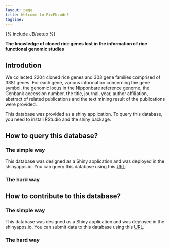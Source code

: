 ```yaml
---
layout: page
title: Welcome to RicENcode!
tagline: 
---
```

{% include JB/setup %}

__The knowledge of cloned rice genes lost in the information of rice functional genomic studies__

## Introdution
We collected 2204 cloned rice genes and 303 gene families comprised of 3381 genes. For each gene, 
various information concerning the gene symbol, the genomic locus in the Nipponbare reference genome, 
the Genbank accession number, the title, journal, year, author affiliation, abstract of related 
publications and the text mining result of the publications were provided.

This database was provided as a shiny application. To query this database, you need to install RStudio
and the shiny package.

    
## How to query this database?

### The simple way
This database was designed as a Shiny application and was deployed in the shinyapps.io. You can query this database using this [URL](https://ricencode.shinyapps.io/RICENCODE/).

### The hard way


## How to contribute to this database?

### The simple way
This database was designed as a Shiny application and was deployed in the shinyapps.io. You can submit data to this database using this [URL](https://ricencode.shinyapps.io/RICENCODE/).

### The hard way



